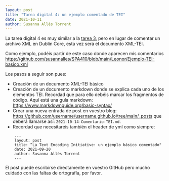```yaml
---
layout: post
title: "Tarea digital 4: un ejemplo comentado de TEI"
date: 2021-10-11
author: Susanna Allés Torrent
---
```


La tarea digital 4 es muy similar a la [tarea 3](https://dh-miami.github.io/2021/09/22/Tarea3-Dublincore.html), pero en lugar de comentar un archivo XML en Dublin Core, esta vez será el documento XML-TEI.

Como ejemplo, podéis partir de este caso donde aparecen mis comentarios https://github.com/susannalles/SPA410/blob/main/Leonor/Ejemplo-TEI-basico.xml

Los pasos a seguir son pues:

- Creación de un documento XML-TEI básico
- Creación de un documento markdown donde se explica cada uno de los elementos TEI. Recordad que para ello debéis marcar los fragmentos de código. Aquí está una guía markdown: https://www.markdownguide.org/basic-syntax/
- Crear una nueva entrada de post en vuestro blog: https://github.com/username/username.github.io/tree/main/_posts que deberá llamarse así: `2021-10-14-Comentario-TEI.md`. 
-  Recordad que necesitaréis también el header de yml como siempre:

```
    ---
    layout: post
    title: “La Text Encoding Initiative: un ejemplo básico comentado"
    date: 2021-09-20
    author: Susanna Allés Torrent
    ---
```

El post puede escribirse directamente en vuestro GitHub pero mucho cuidado con las faltas de ortografía, por favor. 
